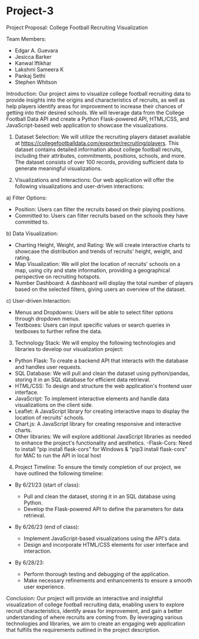 # Project-3

Project Proposal: College Football Recruiting Visualization

Team Members:
-	Edgar A. Guevara
-	Jesicca Barker
-	Kanwal Iftikhar
-	Lakshmi Sameera K
-	Pankaj Sethi
-	Stephen Whitson

Introduction:
Our project aims to visualize college football recruiting data to provide insights into the origins and characteristics of recruits, as well as help players identify areas for improvement to increase their chances of getting into their desired schools. We will leverage data from the College Football Data API and create a Python Flask-powered API, HTML/CSS, and JavaScript-based web application to showcase the visualizations.

1. Dataset Selection:
We will utilize the recruiting players dataset available at https://collegefootballdata.com/exporter/recruiting/players. This dataset contains detailed information about college football recruits, including their attributes, commitments, positions, schools, and more. The dataset consists of over 100 records, providing sufficient data to generate meaningful visualizations.

2. Visualizations and Interactions:
Our web application will offer the following visualizations and user-driven interactions:

a) Filter Options:
   - Position: Users can filter the recruits based on their playing positions.
   - Committed to: Users can filter recruits based on the schools they have committed to.


b) Data Visualization:
   - Charting Height, Weight, and Rating: We will create interactive charts to showcase the distribution and trends of recruits' height, weight, and rating.
   - Map Visualization: We will plot the location of recruits' schools on a map, using city and state information, providing a geographical perspective on recruiting hotspots.
   - Number Dashboard: A dashboard will display the total number of players based on the selected filters, giving users an overview of the dataset.

c) User-driven Interaction:
   - Menus and Dropdowns: Users will be able to select filter options through dropdown menus.
   - Textboxes: Users can input specific values or search queries in textboxes to further refine the data.

3. Technology Stack:
We will employ the following technologies and libraries to develop our visualization project:

- Python Flask: To create a backend API that interacts with the database and handles user requests.
- SQL Database: We will pull and clean the dataset using python/pandas, storing it in an SQL database for efficient data retrieval.
- HTML/CSS: To design and structure the web application's frontend user interface.
- JavaScript: To implement interactive elements and handle data visualizations on the client side.
- Leaflet: A JavaScript library for creating interactive maps to display the location of recruits' schools.
- Chart.js: A JavaScript library for creating responsive and interactive charts.
- Other libraries: We will explore additional JavaScript libraries as needed to enhance the project's functionality and aesthetics.
-Flask-Cors: Need to install “pip install flask-cors” for Windows & “pip3 install flask-cors” for MAC to run the API in local host


4. Project Timeline:
To ensure the timely completion of our project, we have outlined the following timeline:

- By 6/21/23 (start of class):
  - Pull and clean the dataset, storing it in an SQL database using Python.
  - Develop the Flask-powered API to define the parameters for data retrieval.

- By 6/26/23 (end of class):
  - Implement JavaScript-based visualizations using the API's data.
  - Design and incorporate HTML/CSS elements for user interface and interaction.

- By 6/28/23:
  - Perform thorough testing and debugging of the application.
  - Make necessary refinements and enhancements to ensure a smooth user experience.

Conclusion:
Our project will provide an interactive and insightful visualization of college football recruiting data, enabling users to explore recruit characteristics, identify areas for improvement, and gain a better understanding of where recruits are coming from. By leveraging various technologies and libraries, we aim to create an engaging web application that fulfills the requirements outlined in the project description.

